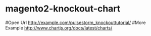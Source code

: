 # magento2-knockout-chart

#Open Url http://example.com/pulsestorm_knockouttutorial/
#More Example http://www.chartjs.org/docs/latest/charts/
